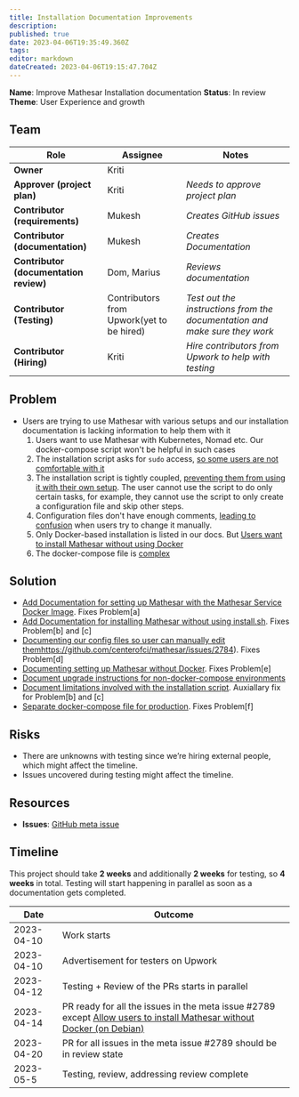 ```yaml
---
title: Installation Documentation Improvements
description: 
published: true
date: 2023-04-06T19:35:49.360Z
tags: 
editor: markdown
dateCreated: 2023-04-06T19:15:47.704Z
---
```


**Name**: Improve Mathesar Installation documentation
**Status**: In review
**Theme**: User Experience and growth

## Team

| Role                                   | Assignee                                 | Notes                                                                      |
|----------------------------------------|------------------------------------------|----------------------------------------------------------------------------|
| **Owner**                              | Kriti                                    |                                                                            |
| **Approver (project plan)**            | Kriti                                    | *Needs to approve project plan*                                            |
| **Contributor (requirements)**         | Mukesh                                   | *Creates GitHub issues*                                                    |
| **Contributor (documentation)**        | Mukesh                                   | *Creates Documentation*                                                    |
| **Contributor (documentation review)** | Dom, Marius                              | *Reviews documentation*                                                    |
| **Contributor (Testing)**              | Contributors from Upwork(yet to be hired) | *Test out the instructions from the documentation and make sure they work* |
| **Contributor (Hiring)**               | Kriti                                    | *Hire contributors from Upwork to help with testing*                       |

## Problem
* Users are trying to use Mathesar with various setups and our installation documentation is lacking information to help them with it
  1. Users want to use Mathesar with Kubernetes, Nomad etc. Our docker-compose script won't be helpful in such cases
	2. The installation script asks for `sudo` access, [so some users are not comfortable with it](https://github.com/centerofci/mathesar/issues/2761)
  3. The installation script is tightly coupled, [preventing them from using it with their own setup](https://hackmd.io/wUpuiOwLRhGDy2y7H-ccHw). The user cannot use the script to do only certain tasks, for example, they cannot use the script to only create a configuration file and skip other steps. 
 	4. Configuration files don't have enough comments, [leading to confusion](https://github.com/centerofci/mathesar/issues/2655#issuecomment-1465731661) when users try to change it manually.
  5. Only Docker-based installation is listed in our docs. But [Users want to install Mathesar without using Docker](https://news.ycombinator.com/item?id=35007769)
  6. The docker-compose file is [complex](https://www.reddit.com/r/selfhosted/comments/11n2fxx/comment/jbnmdvi/?utm_source=share&utm_medium=web2x&context=3)



## Solution
- [Add Documentation for setting up Mathesar with the Mathesar Service Docker Image](https://github.com/centerofci/mathesar/issues/2783). Fixes Problem[a]
- [Add Documentation for installing Mathesar without using install.sh](https://github.com/centerofci/mathesar/issues/2761). Fixes Problem[b] and [c]
- [Documenting our config files so user can manually edit them](/en/projects/installation-documentation-improvements)https://github.com/centerofci/mathesar/issues/2784). Fixes Problem[d]
- [Documenting setting up Mathesar without Docker](https://github.com/centerofci/mathesar/issues/2427). Fixes Problem[e]
- [Document upgrade instructions for non-docker-compose environments](https://github.com/centerofci/mathesar/issues/2785)
- [Document limitations involved with the installation script](https://github.com/centerofci/mathesar/issues/2787). Auxiallary fix for Problem[b] and [c]
- [Separate docker-compose file for production](https://github.com/centerofci/mathesar/issues/2788). Fixes Problem[f]

## Risks
- There are unknowns with testing since we’re hiring external people, which might affect the timeline.
- Issues uncovered during testing might affect the timeline.

## Resources
- **Issues**: [GitHub meta issue](https://github.com/centerofci/mathesar/issues/2789)

## Timeline
This project should take **2 weeks** and additionally **2 weeks** for testing, so **4 weeks** in total. Testing will start happening in  parallel as soon as a documentation gets completed.


| Date       | Outcome                                                                                                                                                                     |
|------------|-----------------------------------------------------------------------------------------------------------------------------------------------------------------------------|
| 2023-04-10 | Work starts                                                                                                                                                                 | 
| 2023-04-10 | Advertisement for testers on Upwork                                                                                                                                         |
| 2023-04-12 | Testing + Review of the PRs starts in parallel                                                                                                                              |
| 2023-04-14 | PR ready for all the issues in the meta issue #2789 except [Allow users to install Mathesar without Docker (on Debian)](https://github.com/centerofci/mathesar/issues/2427) |
| 2023-04-20 | PR for all issues in the meta issue #2789 should be in review state                                                                                                         |
| 2023-05-5  | Testing, review, addressing review complete                                                                                                                                 |